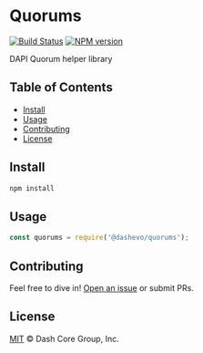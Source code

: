# Quorums

[![Build Status](https://github.com/dashevo/quorums/actions/workflows/test.yml/badge.svg)](https://github.com/dashevo/quorums/actions/workflows/test.yml)
[![NPM version](https://img.shields.io/npm/v/@dashevo/quorums.svg)](https://npmjs.org/package/@dashevo/quorums)

DAPI Quorum helper library

## Table of Contents
- [Install](#install)
- [Usage](#usage)
- [Contributing](#contributing)
- [License](#license)

## Install

```sh
npm install
```

## Usage

```javascript
const quorums = require('@dashevo/quorums');
```

## Contributing

Feel free to dive in! [Open an issue](https://github.com/dashevo/quorums/issues/new) or submit PRs.

## License

[MIT](LICENSE) &copy; Dash Core Group, Inc.
